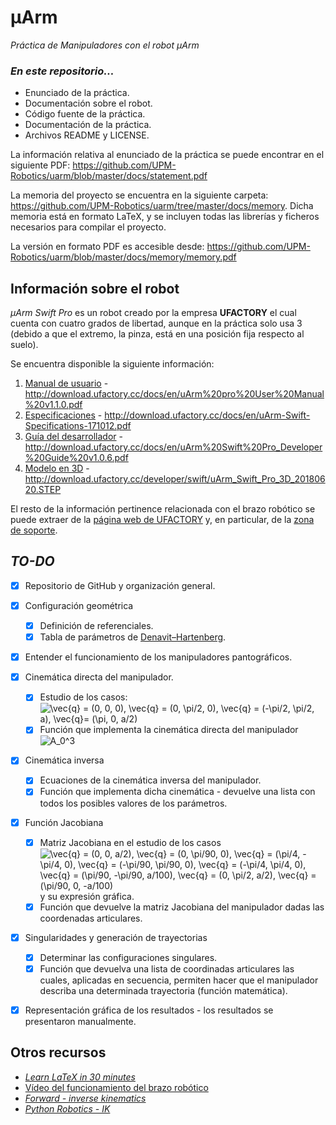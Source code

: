 # μArm
_Práctica de Manipuladores con el robot μArm_

### _En este repositorio..._

+ Enunciado de la práctica.
+ Documentación sobre el robot.
+ Código fuente de la práctica.
+ Documentación de la práctica.
+ Archivos README y LICENSE.

La información relativa al enunciado de la práctica se puede encontrar en el siguiente PDF: https://github.com/UPM-Robotics/uarm/blob/master/docs/statement.pdf

La memoria del proyecto se encuentra en la siguiente carpeta: https://github.com/UPM-Robotics/uarm/tree/master/docs/memory. Dicha memoria está en formato LaTeX, y se incluyen todas las librerías y ficheros necesarios para compilar el proyecto.

La versión en formato PDF es accesible desde: https://github.com/UPM-Robotics/uarm/blob/master/docs/memory/memory.pdf

## Información sobre el robot

_μArm Swift Pro_ es un robot creado por la empresa **UFACTORY** el cual cuenta con cuatro grados de libertad, aunque en la práctica solo usa 3 (debido a que el extremo, la pinza, está en una posición fija respecto al suelo).

Se encuentra disponible la siguiente información:
    
1. [Manual de usuario](https://github.com/UPM-Robotics/uarm/blob/master/docs/robot-information/uArm%20pro%20User%20Manual%20v1.1.0.pdf) - http://download.ufactory.cc/docs/en/uArm%20pro%20User%20Manual%20v1.1.0.pdf
2. [Especificaciones](https://github.com/UPM-Robotics/uarm/blob/master/docs/robot-information/uArm-Swift-Specifications-171012.pdf) - http://download.ufactory.cc/docs/en/uArm-Swift-Specifications-171012.pdf
3. [Guía del desarrollador](https://github.com/UPM-Robotics/uarm/blob/master/docs/robot-information/uArm%20Swift%20Pro_Developer%20Guide%20v1.0.6.pdf) - http://download.ufactory.cc/docs/en/uArm%20Swift%20Pro_Developer%20Guide%20v1.0.6.pdf
4. [Modelo en 3D](https://github.com/UPM-Robotics/uarm/blob/master/docs/robot-information/uArm_Swift_Pro_3D_20180620.STEP) - http://download.ufactory.cc/developer/swift/uArm_Swift_Pro_3D_20180620.STEP

El resto de la información pertinence relacionada con el brazo robótico se puede extraer de la [página web de UFACTORY](https://www.ufactory.cc/#/en/) y, en particular, de la [zona de soporte](https://www.ufactory.cc/#/en/support/technology).

## *TO-DO*

- [x] Repositorio de GitHub y organización general.
- [x] Configuración geométrica
  - [x] Definición de referenciales.
  - [x] Tabla de parámetros de [Denavit–Hartenberg](https://en.wikipedia.org/wiki/Denavit%E2%80%93Hartenberg_parameters).

- [x] Entender el funcionamiento de los manipuladores pantográficos.

- [x] Cinemática directa del manipulador.
  - [x] Estudio de los casos: <img src="https://latex.codecogs.com/png.latex?\vec{q}&space;=&space;(0,&space;0,&space;0),&space;\vec{q}&space;=&space;(0,&space;\pi/2,&space;0),&space;\vec{q}&space;=&space;(-\pi/2,&space;\pi/2,&space;a)&space;\vec{q}=&space;(\pi,&space;0,&space;a/2)" title="\vec{q} = (0, 0, 0), \vec{q} = (0, \pi/2, 0), \vec{q} = (-\pi/2, \pi/2, a), \vec{q}= (\pi, 0, a/2)" />
  - [x] Función que implementa la cinemática directa del manipulador <img src="https://latex.codecogs.com/png.latex?A_0^3" title="A_0^3" />

- [x] Cinemática inversa
  - [x] Ecuaciones de la cinemática inversa del manipulador.
  - [x] Función que implementa dicha cinemática - devuelve una lista con todos los posibles valores de los parámetros.

- [x] Función Jacobiana
  - [x] Matriz Jacobiana en el estudio de los casos <img src="https://latex.codecogs.com/png.latex?\vec{q}&space;=&space;(0,&space;0,&space;a/2),&space;\vec{q}&space;=&space;(0,&space;\pi/90,&space;0),&space;\vec{q}&space;=&space;(\pi/4,&space;-\pi/4,&space;0),&space;\vec{q}&space;=&space;(-\pi/90,&space;\pi/90,&space;0),&space;\vec{q}&space;=&space;(-\pi/4,&space;\pi/4,&space;0)&space;y&space;\vec{q}&space;=&space;(\pi/90,&space;-\pi/90,&space;a/100),&space;\vec{q}&space;=&space;(0,&space;\pi/2,&space;a/2),&space;\vec{q}&space;=&space;(\pi/90,&space;0,&space;-a/100)" title="\vec{q} = (0, 0, a/2), \vec{q} = (0, \pi/90, 0), \vec{q} = (\pi/4, -\pi/4, 0), \vec{q} = (-\pi/90, \pi/90, 0), \vec{q} = (-\pi/4, \pi/4, 0), \vec{q} = (\pi/90, -\pi/90, a/100), \vec{q} = (0, \pi/2, a/2), \vec{q} = (\pi/90, 0, -a/100)" /> y su expresión gráfica.
  - [x] Función que devuelve la matriz Jacobiana del manipulador dadas las coordenadas articulares.

- [x] Singularidades y generación de trayectorias
  - [x] Determinar las configuraciones singulares.
  - [x] Función que devuelva una lista de coordinadas articulares las cuales, aplicadas en secuencia, permiten hacer que el manipulador describa una determinada trayectoria (función matemática).

- [x] Representación gráfica de los resultados - los resultados se presentaron manualmente.

## Otros recursos

+ *[Learn LaTeX in 30 minutes](https://www.overleaf.com/learn/latex/Learn_LaTeX_in_30_minutes)*
+  [Vídeo del funcionamiento del brazo robótico](https://www.youtube.com/watch?v=VeZOi11NQRA)
+ *[Forward - inverse kinematics](http://www-scf.usc.edu/~csci545/slides/Lect5_Forward-InverseKinematicsII_Short.pdf)*
+ *[Python Robotics - IK](https://robohub.org/robotics-maths-python-a-fledgling-computer-scientists-guide-to-inverse-kinematics/)*

